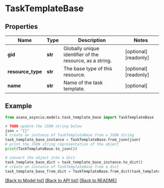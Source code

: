 # TaskTemplateBase


## Properties

Name | Type | Description | Notes
------------ | ------------- | ------------- | -------------
**gid** | **str** | Globally unique identifier of the resource, as a string. | [optional] [readonly] 
**resource_type** | **str** | The base type of this resource. | [optional] [readonly] 
**name** | **str** | Name of the task template. | [optional] 

## Example

```python
from asana_asyncio.models.task_template_base import TaskTemplateBase

# TODO update the JSON string below
json = "{}"
# create an instance of TaskTemplateBase from a JSON string
task_template_base_instance = TaskTemplateBase.from_json(json)
# print the JSON string representation of the object
print(TaskTemplateBase.to_json())

# convert the object into a dict
task_template_base_dict = task_template_base_instance.to_dict()
# create an instance of TaskTemplateBase from a dict
task_template_base_from_dict = TaskTemplateBase.from_dict(task_template_base_dict)
```
[[Back to Model list]](../README.md#documentation-for-models) [[Back to API list]](../README.md#documentation-for-api-endpoints) [[Back to README]](../README.md)


